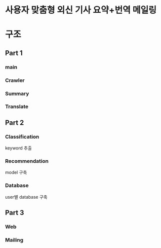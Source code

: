 사용자 맞춤형 외신 기사 요약+번역 메일링
========================================

# 구조

## Part 1
### main
### Crawler
### Summary
### Translate

## Part 2
### Classification
keyword 추출
### Recommendation
model 구축
### Database
user별 database 구축

## Part 3
### Web
### Mailing
